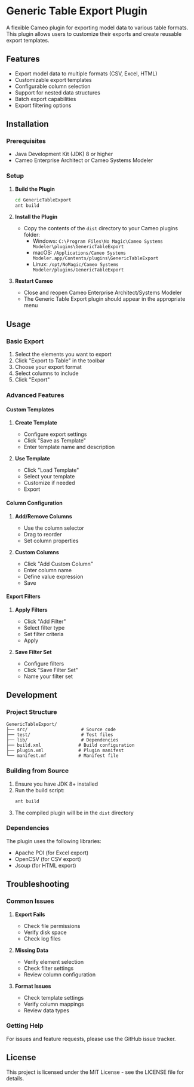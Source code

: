 # Generic Table Export Plugin

A flexible Cameo plugin for exporting model data to various table formats. This plugin allows users to customize their exports and create reusable export templates.

## Features

- Export model data to multiple formats (CSV, Excel, HTML)
- Customizable export templates
- Configurable column selection
- Support for nested data structures
- Batch export capabilities
- Export filtering options

## Installation

### Prerequisites

- Java Development Kit (JDK) 8 or higher
- Cameo Enterprise Architect or Cameo Systems Modeler

### Setup

1. **Build the Plugin**
   ```bash
   cd GenericTableExport
   ant build
   ```

2. **Install the Plugin**
   - Copy the contents of the `dist` directory to your Cameo plugins folder:
     - Windows: `C:\Program Files\No Magic\Cameo Systems Modeler\plugins\GenericTableExport`
     - macOS: `/Applications/Cameo Systems Modeler.app/Contents/plugins\GenericTableExport`
     - Linux: `/opt/NoMagic/Cameo Systems Modeler/plugins/GenericTableExport`

3. **Restart Cameo**
   - Close and reopen Cameo Enterprise Architect/Systems Modeler
   - The Generic Table Export plugin should appear in the appropriate menu

## Usage

### Basic Export

1. Select the elements you want to export
2. Click "Export to Table" in the toolbar
3. Choose your export format
4. Select columns to include
5. Click "Export"

### Advanced Features

#### Custom Templates

1. **Create Template**
   - Configure export settings
   - Click "Save as Template"
   - Enter template name and description

2. **Use Template**
   - Click "Load Template"
   - Select your template
   - Customize if needed
   - Export

#### Column Configuration

1. **Add/Remove Columns**
   - Use the column selector
   - Drag to reorder
   - Set column properties

2. **Custom Columns**
   - Click "Add Custom Column"
   - Enter column name
   - Define value expression
   - Save

#### Export Filters

1. **Apply Filters**
   - Click "Add Filter"
   - Select filter type
   - Set filter criteria
   - Apply

2. **Save Filter Set**
   - Configure filters
   - Click "Save Filter Set"
   - Name your filter set

## Development

### Project Structure
```
GenericTableExport/
├── src/                    # Source code
├── test/                   # Test files
├── lib/                    # Dependencies
├── build.xml              # Build configuration
├── plugin.xml             # Plugin manifest
└── manifest.mf            # Manifest file
```

### Building from Source

1. Ensure you have JDK 8+ installed
2. Run the build script:
   ```bash
   ant build
   ```
3. The compiled plugin will be in the `dist` directory

### Dependencies

The plugin uses the following libraries:
- Apache POI (for Excel export)
- OpenCSV (for CSV export)
- Jsoup (for HTML export)

## Troubleshooting

### Common Issues

1. **Export Fails**
   - Check file permissions
   - Verify disk space
   - Check log files

2. **Missing Data**
   - Verify element selection
   - Check filter settings
   - Review column configuration

3. **Format Issues**
   - Check template settings
   - Verify column mappings
   - Review data types

### Getting Help

For issues and feature requests, please use the GitHub issue tracker.

## License

This project is licensed under the MIT License - see the LICENSE file for details. 